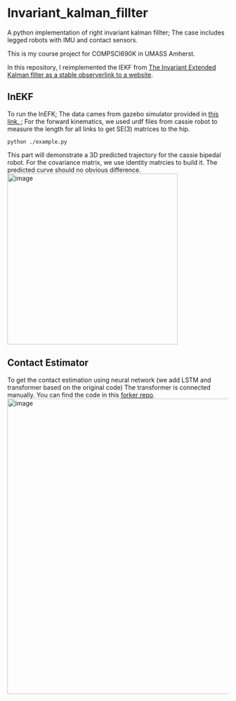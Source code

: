 # Invariant_kalman_fillter
A python implementation of right invariant kalman fillter; The case includes legged robots with IMU and contact sensors.


This is my course project for COMPSCI690K in UMASS Amherst. 

In this repository, I reimplemented the IEKF from [The Invariant Extended Kalman filter as a stable observerlink to a website][1].


## InEKF
To run the InEFK; The data cames from gazebo simulator provided in [this link. ](https://github.com/DAIRLab/cassie-gazebo-sim.git); For the forward kinematics,
we used urdf files from cassie robot to measure the length for all links to get SE(3) matrices to the hip.
```
python ./example.py
```
This part will demonstrate a 3D predicted trajectory for the cassie bipedal robot.
For the covariance matrix, we use identity matrcies to build it. The predicted curve should no obvious difference.
<img width="388" alt="image" src="https://github.com/kitaharasetusna/Invariant_kalman_fillter/assets/116760304/3ec638c8-2f8a-44af-bc57-3a5af385f240">


[1]: https://arxiv.org/pdf/1410.1465.pdf "Example Website"

## Contact Estimator
To get the contact estimation using neural network (we add LSTM and transformer based on the original code)
The transformer is connected manually. You can find the code in this [forker repo](git@github.com:kitaharasetusna/deep-contact-estimator.git). 
<img width="671" alt="image" src="https://github.com/kitaharasetusna/Invariant_kalman_fillter/assets/116760304/fa1821a9-7010-46c3-9309-6789fb757f95">
